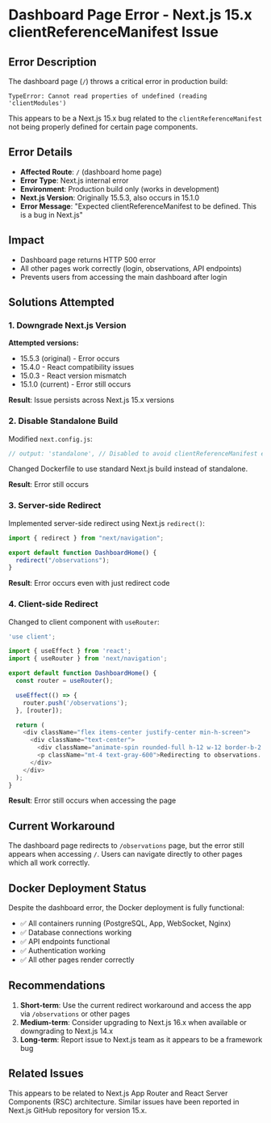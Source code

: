 # Dashboard Page Error - Next.js 15.x clientReferenceManifest Issue

## Error Description

The dashboard page (`/`) throws a critical error in production build:

```
TypeError: Cannot read properties of undefined (reading 'clientModules')
```

This appears to be a Next.js 15.x bug related to the `clientReferenceManifest` not being properly defined for certain page components.

## Error Details

- **Affected Route**: `/` (dashboard home page)
- **Error Type**: Next.js internal error
- **Environment**: Production build only (works in development)
- **Next.js Version**: Originally 15.5.3, also occurs in 15.1.0
- **Error Message**: "Expected clientReferenceManifest to be defined. This is a bug in Next.js"

## Impact

- Dashboard page returns HTTP 500 error
- All other pages work correctly (login, observations, API endpoints)
- Prevents users from accessing the main dashboard after login

## Solutions Attempted

### 1. Downgrade Next.js Version
**Attempted versions:**
- 15.5.3 (original) - Error occurs
- 15.4.0 - React compatibility issues
- 15.0.3 - React version mismatch
- 15.1.0 (current) - Error still occurs

**Result**: Issue persists across Next.js 15.x versions

### 2. Disable Standalone Build
Modified `next.config.js`:
```javascript
// output: 'standalone', // Disabled to avoid clientReferenceManifest error
```

Changed Dockerfile to use standard Next.js build instead of standalone.

**Result**: Error still occurs

### 3. Server-side Redirect
Implemented server-side redirect using Next.js `redirect()`:
```typescript
import { redirect } from "next/navigation";

export default function DashboardHome() {
  redirect("/observations");
}
```

**Result**: Error occurs even with just redirect code

### 4. Client-side Redirect
Changed to client component with `useRouter`:
```typescript
'use client';

import { useEffect } from 'react';
import { useRouter } from 'next/navigation';

export default function DashboardHome() {
  const router = useRouter();

  useEffect(() => {
    router.push('/observations');
  }, [router]);

  return (
    <div className="flex items-center justify-center min-h-screen">
      <div className="text-center">
        <div className="animate-spin rounded-full h-12 w-12 border-b-2 border-gray-900 mx-auto"></div>
        <p className="mt-4 text-gray-600">Redirecting to observations...</p>
      </div>
    </div>
  );
}
```

**Result**: Error still occurs when accessing the page

## Current Workaround

The dashboard page redirects to `/observations` page, but the error still appears when accessing `/`. Users can navigate directly to other pages which all work correctly.

## Docker Deployment Status

Despite the dashboard error, the Docker deployment is fully functional:
- ✅ All containers running (PostgreSQL, App, WebSocket, Nginx)
- ✅ Database connections working
- ✅ API endpoints functional
- ✅ Authentication working
- ✅ All other pages render correctly

## Recommendations

1. **Short-term**: Use the current redirect workaround and access the app via `/observations` or other pages
2. **Medium-term**: Consider upgrading to Next.js 16.x when available or downgrading to Next.js 14.x
3. **Long-term**: Report issue to Next.js team as it appears to be a framework bug

## Related Issues

This appears to be related to Next.js App Router and React Server Components (RSC) architecture. Similar issues have been reported in Next.js GitHub repository for version 15.x.